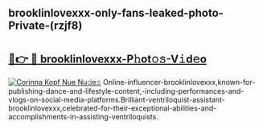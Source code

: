 ## brooklinlovexxx-only-fans​-leaked-photo​-Private-(rzjf8)


# <h2><a href="https://mediaupload.pro?title=brooklinlovexxx&ref=git">🔗👉 🔴 brooklinlovexxx-P𝚑ot𝚘𝚜-V𝚒d𝚎o</a></h2>

[![Corinna Kopf Nue Nu𝚍e𝚜](https://i.imgur.com/0qMVB7G.gif)](https://mediaupload.pro?title=brooklinlovexxx&ref=git)
Online-influencer-brooklinlovexxx,known-for-publishing-dance-and-lifestyle-content,-including-performances-and-vlogs-on-social-media-platforms.Brilliant-ventriloquist-assistant-brooklinlovexxx,celebrated-for-their-exceptional-abilities-and-accomplishments-in-assisting-ventriloquists.  
